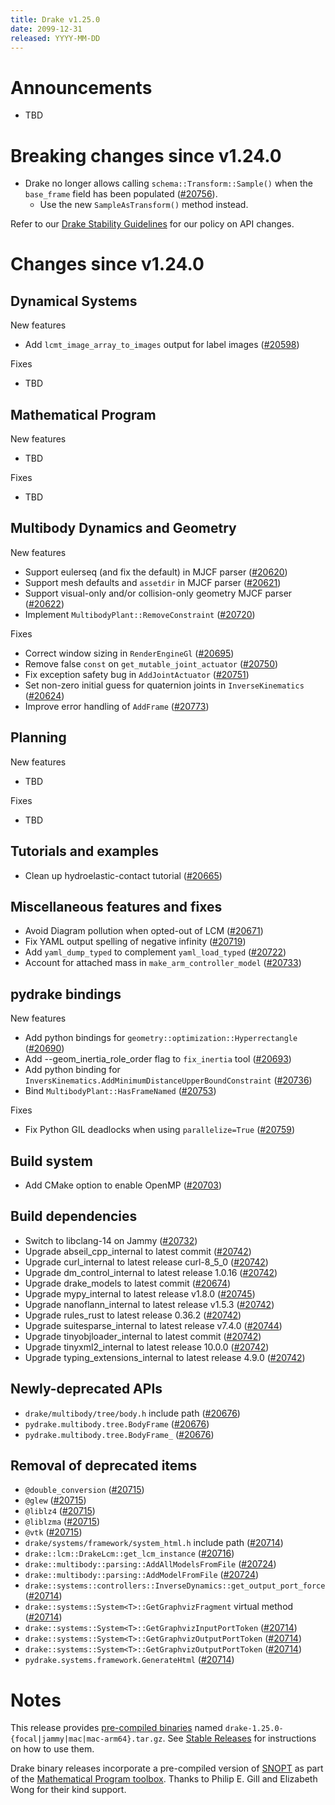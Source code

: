 ```yaml
---
title: Drake v1.25.0
date: 2099-12-31
released: YYYY-MM-DD
---
```


# Announcements

* TBD

# Breaking changes since v1.24.0

* Drake no longer allows calling `schema::Transform::Sample()` when the `base_frame` field has been populated  ([#20756][_#20756]).
  * Use the new `SampleAsTransform()` method instead.

Refer to our [Drake Stability Guidelines](/stable.html) for our policy
on API changes.

# Changes since v1.24.0

## Dynamical Systems

<!-- <relnotes for systems go here> -->


New features

* Add `lcmt_image_array_to_images` output for label images ([#20598][_#20598])

Fixes

* TBD

## Mathematical Program

<!-- <relnotes for solvers go here> -->


New features

* TBD

Fixes

* TBD

## Multibody Dynamics and Geometry

<!-- <relnotes for geometry,multibody go here> -->


New features

* Support eulerseq (and fix the default) in MJCF parser ([#20620][_#20620])
* Support mesh defaults and `assetdir` in MJCF parser ([#20621][_#20621])
* Support visual-only and/or collision-only geometry MJCF parser ([#20622][_#20622])
* Implement `MultibodyPlant::RemoveConstraint` ([#20720][_#20720])

Fixes

* Correct window sizing in `RenderEngineGl` ([#20695][_#20695])
* Remove false `const` on `get_mutable_joint_actuator` ([#20750][_#20750])
* Fix exception safety bug in `AddJointActuator` ([#20751][_#20751])
* Set non-zero initial guess for quaternion joints in `InverseKinematics` ([#20624][_#20624])
* Improve error handling of `AddFrame` ([#20773][_#20773])

## Planning

<!-- <relnotes for planning go here> -->


New features

* TBD

Fixes

* TBD

## Tutorials and examples

<!-- <relnotes for examples,tutorials go here> -->

* Clean up hydroelastic-contact tutorial ([#20665][_#20665])

## Miscellaneous features and fixes

<!-- <relnotes for common,math,lcm,lcmtypes,manipulation,perception,visualization go here> -->

* Avoid Diagram pollution when opted-out of LCM ([#20671][_#20671])
* Fix YAML output spelling of negative infinity ([#20719][_#20719])
* Add `yaml_dump_typed` to complement `yaml_load_typed` ([#20722][_#20722])
* Account for attached mass in `make_arm_controller_model` ([#20733][_#20733])

## pydrake bindings

<!-- <relnotes for bindings go here> -->


New features

* Add python bindings for `geometry::optimization::Hyperrectangle` ([#20690][_#20690])
* Add --geom_inertia_role_order flag to `fix_inertia` tool ([#20693][_#20693])
* Add python binding for `InversKinematics.AddMinimumDistanceUpperBoundConstraint` ([#20736][_#20736])
* Bind `MultibodyPlant::HasFrameNamed` ([#20753][_#20753])

Fixes

* Fix Python GIL deadlocks when using `parallelize=True` ([#20759][_#20759])

## Build system

<!-- <relnotes for cmake,doc,setup,third_party,tools go here> -->

* Add CMake option to enable OpenMP ([#20703][_#20703])

## Build dependencies

<!-- <relnotes for workspace go here> -->

* Switch to libclang-14 on Jammy ([#20732][_#20732])
* Upgrade abseil_cpp_internal to latest commit ([#20742][_#20742])
* Upgrade curl_internal to latest release curl-8_5_0 ([#20742][_#20742])
* Upgrade dm_control_internal to latest release 1.0.16 ([#20742][_#20742])
* Upgrade drake_models to latest commit ([#20674][_#20674])
* Upgrade mypy_internal to latest release v1.8.0 ([#20745][_#20745])
* Upgrade nanoflann_internal to latest release v1.5.3 ([#20742][_#20742])
* Upgrade rules_rust to latest release 0.36.2 ([#20742][_#20742])
* Upgrade suitesparse_internal to latest release v7.4.0 ([#20744][_#20744])
* Upgrade tinyobjloader_internal to latest commit ([#20742][_#20742])
* Upgrade tinyxml2_internal to latest release 10.0.0 ([#20742][_#20742])
* Upgrade typing_extensions_internal to latest release 4.9.0 ([#20742][_#20742])

## Newly-deprecated APIs

*  `drake/multibody/tree/body.h` include path ([#20676][_#20676])
*  `pydrake.multibody.tree.BodyFrame` ([#20676][_#20676])
*  `pydrake.multibody.tree.BodyFrame_` ([#20676][_#20676])

## Removal of deprecated items

* `@double_conversion` ([#20715][_#20715])
* `@glew` ([#20715][_#20715])
* `@liblz4` ([#20715][_#20715])
* `@liblzma` ([#20715][_#20715])
* `@vtk` ([#20715][_#20715])
* `drake/systems/framework/system_html.h` include path ([#20714][_#20714])
* `drake::lcm::DrakeLcm::get_lcm_instance` ([#20716][_#20716])
* `drake::multibody::parsing::AddAllModelsFromFile` ([#20724][_#20724])
* `drake::multibody::parsing::AddModelFromFile` ([#20724][_#20724])
* `drake::systems::controllers::InverseDynamics::get_output_port_force` ([#20714][_#20714])
* `drake::systems::System<T>::GetGraphvizFragment` virtual method ([#20714][_#20714])
* `drake::systems::System<T>::GetGraphvizInputPortToken` ([#20714][_#20714])
* `drake::systems::System<T>::GetGraphvizOutputPortToken` ([#20714][_#20714])
* `drake::systems::System<T>::GetGraphvizOutputPortToken` ([#20714][_#20714])
* `pydrake.systems.framework.GenerateHtml` ([#20714][_#20714])

# Notes


This release provides [pre-compiled binaries](https://github.com/RobotLocomotion/drake/releases/tag/v1.25.0) named
``drake-1.25.0-{focal|jammy|mac|mac-arm64}.tar.gz``. See [Stable Releases](/from_binary.html#stable-releases) for instructions on how to use them.

Drake binary releases incorporate a pre-compiled version of [SNOPT](https://ccom.ucsd.edu/~optimizers/solvers/snopt/) as part of the
[Mathematical Program toolbox](https://drake.mit.edu/doxygen_cxx/group__solvers.html). Thanks to
Philip E. Gill and Elizabeth Wong for their kind support.

<!-- <begin issue links> -->
[_#20598]: https://github.com/RobotLocomotion/drake/pull/20598
[_#20620]: https://github.com/RobotLocomotion/drake/pull/20620
[_#20621]: https://github.com/RobotLocomotion/drake/pull/20621
[_#20622]: https://github.com/RobotLocomotion/drake/pull/20622
[_#20624]: https://github.com/RobotLocomotion/drake/pull/20624
[_#20665]: https://github.com/RobotLocomotion/drake/pull/20665
[_#20671]: https://github.com/RobotLocomotion/drake/pull/20671
[_#20674]: https://github.com/RobotLocomotion/drake/pull/20674
[_#20676]: https://github.com/RobotLocomotion/drake/pull/20676
[_#20690]: https://github.com/RobotLocomotion/drake/pull/20690
[_#20693]: https://github.com/RobotLocomotion/drake/pull/20693
[_#20695]: https://github.com/RobotLocomotion/drake/pull/20695
[_#20703]: https://github.com/RobotLocomotion/drake/pull/20703
[_#20714]: https://github.com/RobotLocomotion/drake/pull/20714
[_#20715]: https://github.com/RobotLocomotion/drake/pull/20715
[_#20716]: https://github.com/RobotLocomotion/drake/pull/20716
[_#20719]: https://github.com/RobotLocomotion/drake/pull/20719
[_#20720]: https://github.com/RobotLocomotion/drake/pull/20720
[_#20722]: https://github.com/RobotLocomotion/drake/pull/20722
[_#20724]: https://github.com/RobotLocomotion/drake/pull/20724
[_#20732]: https://github.com/RobotLocomotion/drake/pull/20732
[_#20733]: https://github.com/RobotLocomotion/drake/pull/20733
[_#20736]: https://github.com/RobotLocomotion/drake/pull/20736
[_#20742]: https://github.com/RobotLocomotion/drake/pull/20742
[_#20744]: https://github.com/RobotLocomotion/drake/pull/20744
[_#20745]: https://github.com/RobotLocomotion/drake/pull/20745
[_#20750]: https://github.com/RobotLocomotion/drake/pull/20750
[_#20751]: https://github.com/RobotLocomotion/drake/pull/20751
[_#20753]: https://github.com/RobotLocomotion/drake/pull/20753
[_#20756]: https://github.com/RobotLocomotion/drake/pull/20756
[_#20759]: https://github.com/RobotLocomotion/drake/pull/20759
[_#20773]: https://github.com/RobotLocomotion/drake/pull/20773
<!-- <end issue links> -->

<!--
  Current oldest_commit 9ba8f5d8d4ee6919ec41542d47509549cfa8d919 (exclusive).
  Current newest_commit aaf98c501c238352f39521e0b35ec820ccf23b4a (inclusive).
-->

